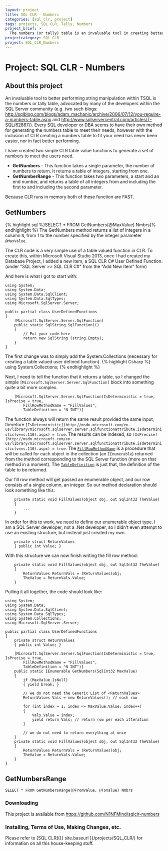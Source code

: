 ```yaml
---
layout: project
title: SQL CLR - Numbers
categories: [sql_clr, project]
tags: projects, SQL CLR, Tally, Numbers
project_brief: > 
  The numbers (or tally) table is an invaluable tool in creating better performing string manipulation within TSQL. In this project, I have created two simple CLR Table Valued Functions to generate a set of numbers: GetNumbers and GetNumberRange
projectcategory: SQL_CLR
project: SQL_CLR_Numbers
---
```


# Project: SQL CLR - Numbers

## About this project
An invaluable tool to better performing string manipulation within TSQL is the numbers or tally table, advocated by many of the developers within the SQL Server community (e.g. two such blogs: http://sqlblog.com/blogs/adam_machanic/archive/2006/07/12/you-require-a-numbers-table.aspx and http://www.sqlservercentral.com/articles/T-SQL/62867/). Every SQL developer or DBA seems to have their own method for generating the numbers table to meet their needs, however with the inclusion of CLR creating a numbers table to fit your need has never been easier, nor in fact better performing.

I have created two simple CLR table value functions to generate a set of numbers to meet the users need. 
- **GetNumbers** - This function takes a single parameter, the number of numbers to return. It returns a table of integers, starting from one.
- **GetNumberRange** - This function takes two parameters, a start and an end number, and returns a table of all integers from and including the first to and including the second parameter. 

Because CLR runs in memory both of these function are FAST. 

## GetNumbers
{% highlight sql %}SELECT * FROM GetNumbers(@MaxValue) Nmbrs{% endhighlight %}
The GetNumbers method returns a list of integers in a column `N`, from 1 to the number specified by the integer parameter `@MaxValue`.

The CLR code is a very simple use of a table valued function in CLR. To create this, within Microsoft Visual Studio 2013, once I had created my Database Project, I added a new item, a SQL CLR C# User Defined Function. (under "SQL Server >> SQL CLR C#" from the "Add New Item" form)

And here is what I got to start with:
```
using System;
using System.Data;
using System.Data.SqlClient;
using System.Data.SqlTypes;
using Microsoft.SqlServer.Server;

public partial class UserDefinedFunctions
{
    [Microsoft.SqlServer.Server.SqlFunction]
    public static SqlString SqlFunction1()
    {
        // Put your code here
        return new SqlString (string.Empty);
    }
}
```

The first change was to simply add the System.Collections (necessary for creating a table valued user defined function).
{% highlight Csharp %}
using System.Collections;
{% endhighlight %}

Next, I need to tell the function that it returns a table, so I changed the simple `[Microsoft.SqlServer.Server.SqlFunction]` block into something quite a bit more complex.
```
    [Microsoft.SqlServer.Server.SqlFunction(IsDeterministic = true, IsPrecise = true,
        FillRowMethodName = "FillValues",
        TableDefinition = "N INT")]
```
The function always will return the same result provided the same input, therefore `[IsDeterministic](http://msdn.microsoft.com/en-us/library/microsoft.sqlserver.server.sqlfunctionattribute.isdeterministic(v=vs.110).aspx) = true`. The results can be indexed, so `[IsPrecise](http://msdn.microsoft.com/en-us/library/microsoft.sqlserver.server.sqlfunctionattribute.isdeterministic(v=vs.110).aspx) = true`. The [`FillRowMethodName`](http://msdn.microsoft.com/en-us/library/microsoft.sqlserver.server.sqlfunctionattribute.fillrowmethodname(v=vs.110).aspx) is a procedure that will be called for each object in the collection (an `IEnumerable`) returned from the method corresponding to the SQL Server function (more on that method in a moment). The [`TableDefinition`](http://msdn.microsoft.com/en-us/library/microsoft.sqlserver.server.sqlfunctionattribute.tabledefinition(v=vs.110).aspx) is just that, the definition of the table to be returned. 

Our fill row method will get passed an enumerable object, and our row consists of a single column, an integer. So our method declaration should look something like this:
```
    private static void FillValues(object obj, out SqlInt32 TheValue)
    {
        ...
    }
```
In order for this to work, we need to define our enumerable object type. I am a SQL Server developer, not a .Net developer, so I didn't even attempt to use an existing structure, but instead just created my own.
```
    private struct ReturnValues
    { public int Value; }
```
With this structure we can now finish writing the fill row method:
```
    private static void FillValues(object obj, out SqlInt32 TheValue)
    {
        ReturnValues ReturnVals = (ReturnValues)obj;
        TheValue = ReturnVals.Value;
    }
```




Pulling it all together, the code should look like:
```
using System;
using System.Data;
using System.Data.SqlClient;
using System.Data.SqlTypes;
using System.Collections;
using Microsoft.SqlServer.Server;

public partial class UserDefinedFunctions
{
    private struct ReturnValues
    { public int Value; }

    [Microsoft.SqlServer.Server.SqlFunction(IsDeterministic = true, IsPrecise = true,
        FillRowMethodName = "FillValues",
        TableDefinition = "N INT")]
    public static IEnumerable GetNumbers(SqlInt32 MaxValue)
    {
        if (MaxValue.IsNull)
        { yield break; }

        // we do not need the Generic List of <ReturnValues>
        ReturnValues Vals = new ReturnValues(); // each row

        for (int index = 1; index <= MaxValue.Value; index++)
        {
            Vals.Value = index;
            yield return Vals; // return row per each itteration
        }

        // we do not need to return everything at once
    }
    private static void FillValues(object obj, out SqlInt32 TheValue)
    {
        ReturnValues ReturnVals = (ReturnValues)obj;
        TheValue = ReturnVals.Value;
    }
}
```

## GetNumbersRange
```
SELECT * FROM GetNumbersRange(@FromValue, @ToValue) Nmbrs
```

### Downloading
This project is available from https://github.com/N1NFMind/sqlclr-numbers

### Installing, Terms of Use, Making Changes, etc.
Please refer to [SQL CLR]({{ site.baseurl }}/projects/SQL_CLR/) for information on all this house-keeping stuff.
